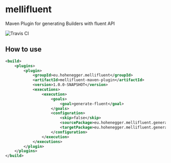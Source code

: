 # mellifluent
Maven Plugin for generating Builders with fluent API

![Travis CI](https://travis-ci.com/Treehopper/mellifluent-maven-plugin.svg?token=qKxxqzyP8RDjwJq45sxG&branch=develop "Build Status")

## How to use
```xml
<build>
	<plugins>
		<plugin>
			<groupId>eu.hohenegger.mellifluent</groupId>
			<artifactId>mellifluent-maven-plugin</artifactId>
			<version>1.0.0-SNAPSHOT</version>
			<executions>
				<execution>
					<goals>
						<goal>generate-fluent</goal>
					</goals>
					<configuration>
						<skip>false</skip>
						<sourcePackage>eu.hohenegger.mellifluent.generator.model</sourcePackage>
						<targetPackage>eu.hohenegger.mellifluent.generator.todo</targetPackage>
					</configuration>
				</execution>
			</executions>
		</plugin>
	</plugins>
</build>

```
